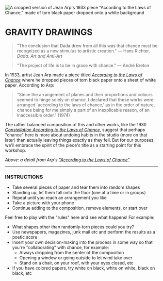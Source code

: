 ![A cropped version of Jean Arp's 1933 piece "According to the Laws of Chance," made of torn black paper dropped onto a white background](https://raw.githubusercontent.com/jeffThompson/ChanceAndRandomness-TransartInstitute/main/Images/ActivityHeaders/JeanArp-AccordingToTheLawsOfChance-1933.jpg)

# GRAVITY DRAWINGS

> "The conclusion that Dada drew from all this was that chance must be recognized as a new stimulus to artistic creation." — Hans Richter, *Dada: Art and Anti-Art*  

> "The project of life is to be in grace with chance." — André Breton  

In 1933, artist Jean Arp made a piece titled [*According to the Laws of Chance*](https://www.tate.org.uk/art/artworks/arp-according-to-the-laws-of-chance-t05005) where he dropped pieces of torn black paper onto a sheet of white paper. According to Arp:

> "Since the arrangement of planes and their proportions and colours seemed to hinge solely on chance, I declared that these works were arranged 'according to the laws of chance,' as in the order of nature, chance being for me simply a part of an inexplicable reason, of an inaccessible order." (1974)

The rather balanced composition of this and other works, like the 1930 [*Constellation According to the Laws of Chance*](https://www.tate.org.uk/art/artworks/arp-constellation-according-to-the-laws-of-chance-t00242), suggest that perhaps "chance" here is more about undoing habits in the studio (more on that later) than actually leaving things exactly as they fell. But for our purposes, we'll embrace the spirit of the piece's title as a starting point for this workshop.

*Above: a detail from Arp's ["According to the Laws of Chance"](https://www.tate.org.uk/art/artworks/arp-according-to-the-laws-of-chance-t05005)*

***

### INSTRUCTIONS  
* Take several pieces of paper and tear them into random shapes  
* Standing up, let them fall onto the floor (one at a time or in groups)  
* Repeat until you reach an arrangement you like  
* Take a picture with your phone  
* Continue adding to the composition, remove elements, or start over  

Feel free to play with the "rules" here and see what happens! For example:

* What shapes other than randomly-torn pieces could you try?  
* Use newspapers, magazines, junk mail etc and perform the results as a poetic score  
* Insert your own decision-making into the process in some way so that you're "collaborating" with chance, for example:  
  * Always dropping from the center of the composition  
  * Opening a window or going outside to let wind take over  
  * Stand on a chair, on your roof, with your eyes closed, etc  
* If you have colored papers, try white on black, white on white, black on black, etc  

